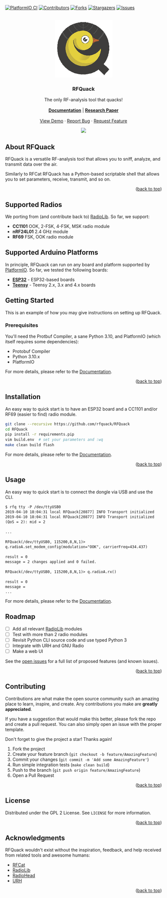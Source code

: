 <a name="readme-top"></a>

[![PlatformIO CI][ci-shield]][ci-url]
[![Contributors][contributors-shield]][contributors-url]
[![Forks][forks-shield]][forks-url]
[![Stargazers][stars-shield]][stars-url]
[![Issues][issues-shield]][issues-url]


<!-- PROJECT LOGO -->
<br />
<div align="center">
  <a href="https://github.com/rfquack/RFQuack">
    <img src="docs/imgs/logo-round-nobg.png" alt="RFQuack Logo" />
  </a>

  <h3 align="center">RFQuack</h3>

  <p align="center">
    The only RF-analysis tool that quacks!
    <br />
    <br />
    <a href="https://rfquack.org"><strong>Documentation</strong></a>
    |
    <a href="https://arxiv.org/abs/2104.02551"><strong>Research Paper</strong></a>
    <br />
    <br />
    <a href="https://www.youtube.com/playlist?list=PL8hbvIylvVegA6ES-UUfd6sgK-MFNciz5">View Demo</a>
    ·
    <a href="https://github.com/rfquack/RFQuack/issues">Report Bug</a>
    ·
    <a href="https://github.com/rfquack/RFQuack/issues">Request Feature</a>
  </p>
</div>




<!-- ABOUT THE PROJECT -->
<p align="center">
<img src="https://img.youtube.com/vi/_59SRwfS6PU/0.jpg" />
</p>

## About RFQuack

RFQuack is a versatile RF-analysis tool that allows you to sniff, analyze, and transmit data over the air.

Similarly to RFCat RFQuack has a Python-based scriptable shell that allows you to set parameters, receive, transmit, and so on.

<p align="right">(<a href="#readme-top">back to top</a>)</p>

## Supported Radios

We porting from (and contribute back to) [RadioLib](https://github.com/jgromes/RadioLib). So far, we support:

* __CC1101__ OOK, 2-FSK, 4-FSK, MSK radio module
* __nRF24L01__ 2.4 GHz module
* __RF69__ FSK, OOK radio module

## Supported Arduino Platforms

In principle, RFQuack can run on any board and platform supported by [PlatformIO](https://docs.platformio.org). So far, we tested the following boards:

* [**ESP32**](https://github.com/espressif/rduino-esp32) - ESP32-based boards
* [**Teensy**](https://github.com/PaulStoffregen/cores) - Teensy 2.x, 3.x and 4.x boards

<!-- GETTING STARTED -->
## Getting Started

This is an example of how you may give instructions on setting up RFQuack.

### Prerequisites

You'll need the Protbuf Compiler, a sane Python 3.10, and PlatformIO (which itself requires some dependencies):

- Protobuf Compiler
- Python 3.10.x
- PlatformIO

For more details, please refer to the [Documentation](https://rfquack.org).

<p align="right">(<a href="#readme-top">back to top</a>)</p>

<!-- INSTALLATION -->
## Installation

An easy way to quick start is to have an ESP32 board and a CC1101 and/or RF69 (easier to find) radio module.

```bash
git clone --recursive https://github.com/rfquack/RFQuack
cd RFQuack
pip install -r requirements.pip
vim build.env  # set your parameters and :wq
make clean build flash
```

For more details, please refer to the [Documentation](https://rfquack.org).

<p align="right">(<a href="#readme-top">back to top</a>)</p>


<!-- USAGE -->
## Usage

An easy way to quick start is to connect the dongle via USB and use the CLI.

```shell
$ rfq tty -P /dev/ttyUSB0
2019-04-10 18:04:31 local RFQuack[20877] INFO Transport initialized
2019-04-10 18:04:31 local RFQuack[20877] INFO Transport initialized (QoS = 2): mid = 2

...

RFQuack(/dev/ttyUSB0, 115200,8,N,1)> q.radioA.set_modem_config(modulation="OOK", carrierFreq=434.437)

result = 0
message = 2 changes applied and 0 failed.

RFQuack(/dev/ttyUSB0, 115200,8,N,1)> q.radioA.rx()

result = 0
message =
...
```

For more details, please refer to the [Documentation](https://rfquack.org).


<!-- ROADMAP -->
## Roadmap

- [ ] Add all relevant [RadioLib](https://github.com/jgromes/RadioLib) modules
- [ ] Test with more than 2 radio modules
- [ ] Revisit Python CLI source code and use typed Python 3
- [ ] Integrate with URH and GNU Radio
- [ ] Make a web UI

See the [open issues](https://github.com/rfquack/RFQuack/issues) for a full list of proposed features (and known issues).

<p align="right">(<a href="#readme-top">back to top</a>)</p>



<!-- CONTRIBUTING -->
## Contributing

Contributions are what make the open source community such an amazing place to learn, inspire, and create. Any contributions you make are **greatly appreciated**.

If you have a suggestion that would make this better, please fork the repo and create a pull request. You can also simply open an issue with the proper template.

Don't forget to give the project a star! Thanks again!

1. Fork the project
2. Create your feature branch (`git checkout -b feature/AmazingFeature`)
3. Commit your changes (`git commit -m 'Add some AmazingFeature'`)
4. Run simple integration tests (`make clean build`)
4. Push to the branch (`git push origin feature/AmazingFeature`)
5. Open a Pull Request

<p align="right">(<a href="#readme-top">back to top</a>)</p>



<!-- LICENSE -->
## License

Distributed under the GPL 2 License. See `LICENSE` for more information.

<p align="right">(<a href="#readme-top">back to top</a>)</p>

## Acknowledgments

RFQuack wouldn't exist without the inspiration, feedback, and help received from related tools and awesome humans:

* [RFCat](https://github.com/atlas0fd00m/rfcat)
* [RadioLib](https://github.com/jgromes/RadioLib)
* [RadioHead](https://www.airspayce.com/mikem/arduino/RadioHead/)
* [URH](https://github.com/jopohl/urh)

<p align="right">(<a href="#readme-top">back to top</a>)</p>

<!-- MARKDOWN LINKS & IMAGES -->
<!-- https://www.markdownguide.org/basic-syntax/#reference-style-links -->
[contributors-shield]: https://img.shields.io/github/contributors/rfquack/RFQuack.svg?style=for-the-badge
[contributors-url]: https://github.com/rfquack/RFQuack/graphs/contributors
[forks-shield]: https://img.shields.io/github/forks/rfquack/RFQuack.svg?style=for-the-badge
[forks-url]: https://github.com/rfquack/RFQuack/network/members
[stars-shield]: https://img.shields.io/github/stars/rfquack/RFQuack.svg?style=for-the-badge
[ci-url]: https://github.com/rfquack/RFQuack/actions/workflows/build.yml
[ci-shield]: https://img.shields.io/github/workflow/status/rfquack/RFQuack/PlatformIO%20CI?style=for-the-badge
[stars-url]: https://github.com/rfquack/RFQuack/stargazers
[issues-shield]: https://img.shields.io/github/issues/rfquack/RFQuack.svg?style=for-the-badge
[issues-url]: https://github.com/rfquack/RFQuack/issues
[license-shield]: https://img.shields.io/github/license/rfquack/RFQuack.svg?style=for-the-badge
[license-url]: https://github.com/rfquack/RFQuack/blob/master/LICENSE